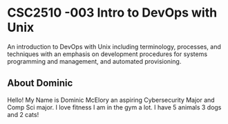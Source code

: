 # CSC2510 -003 Intro to DevOps with Unix 
 An introduction to DevOps with Unix including terminology, processes, and techniques with an emphasis on development procedures for systems programming and management, and automated provisioning.
## About Dominic
 Hello! My Name is Dominic McElory an aspiring Cybersecurity Major and Comp Sci major. I love fitness I am in the gym a lot. I have 5 animals 3 dogs and 2 cats!
